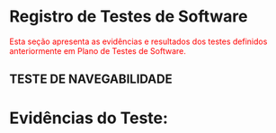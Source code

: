 # Registro de Testes de Software

<span style="color:red">Esta seção apresenta as evidências e resultados dos testes definidos anteriormente em Plano de Testes de Software.</span>


## TESTE DE NAVEGABILIDADE


# Evidências do Teste:
